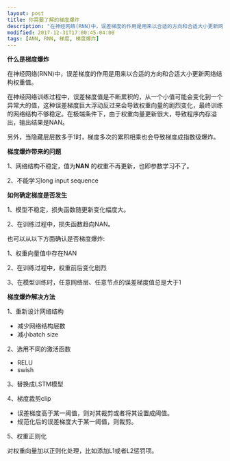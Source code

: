 ```yaml
---
layout: post
title: 你需要了解的梯度爆炸
description: "在神经网络(RNN)中，误差梯度的作用是用来以合适的方向和合适大小更新网络结构权重值。"
modified: 2017-12-31T17:00:45-04:00
tags: [ANN, RNN, 梯度, 梯度爆炸]
---
```


**什么是梯度爆炸**

在神经网络(RNN)中，误差梯度的作用是用来以合适的方向和合适大小更新网络结构权重值。

在神经网络训练过程中，误差梯度值是不断累积的，从一个小值可能会变化到一个异常大的值，这种误差梯度巨大浮动反过来会导致权重向量的剧烈变化，最终训练的网络结构不够稳定。在极端条件下，由于权重向量更新很大，导致程序内存溢出，输出结果是NAN。
<!-- more -->
另外，当隐藏层层数多于1时，梯度多次的累积相乘也会导致梯度成指数级爆炸。


**梯度爆炸带来的问题**

1、网络结构不稳定，值为**NAN** 的权重不再更新，也即参数学习不了。

2、不能学习long input sequence


**如何确定梯度是否发生**

1、模型不稳定，损失函数随更新变化幅度大。

2、在训练过程中，损失函数趋向NAN。

也可以从以下方面确认是否梯度爆炸:

1、权重向量值中存在NAN

2、在训练过程中，权重前后变化剧烈

3、在模型训练时，任意网络层、任意节点的误差梯度值总是大于1


**梯度爆炸解决方法**

1、重新设计网络结构

- 减少网络结构层数
- 减小batch size

2、选用不同的激活函数
- RELU
- swish

3、替换成LSTM模型

4、梯度裁剪clip
- 误差梯度高于某一阈值，则对其裁剪或者将其设置成阈值。
- 规范化后的误差梯度大于某一阈值，则裁剪。

5、权重正则化

对权重向量加以正则化处理，比如添加L1或者L2惩罚项。



